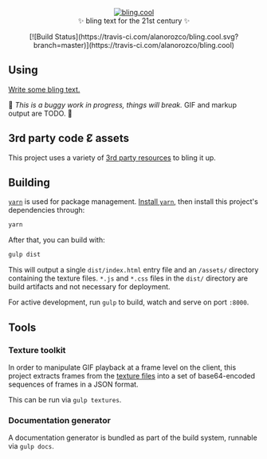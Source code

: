 <p align="center">
  <a href="https://bling.cool/" target="_blank">
    <img src="https://i.imgur.com/2upuTBM.gif" alt="bling.cool">
  </a><br>
  ✨ bling text for the 21st century ✨
</p>

<p align="center">
  [![Build Status](https://travis-ci.com/alanorozco/bling.cool.svg?branch=master)](https://travis-ci.com/alanorozco/bling.cool)
</p>

## Using

[Write some bling text.](https://bling.cool)

🐞 _This is a buggy work in progress, things will break._ GIF and markup output are
TODO. 🐞

## 3rd party code Ɛ̸ assets

This project uses a variety of [3rd party resources](./3p/README.md) to bling it up.

## Building

[`yarn`](https://yarnpkg.com) is used for package management.
[Install `yarn`,](https://yarnpkg.com/en/docs/install#mac-stable) then install
this project's dependencies through:

```sh
yarn
```

After that, you can build with:

```sh
gulp dist
```

This will output a single `dist/index.html` entry file and an `/assets/`
directory containing the texture files. `*.js` and `*.css` files in the `dist/`
directory are build artifacts and not necessary for deployment.

For active development, run `gulp` to build, watch and serve on port `:8000`.

## Tools

### Texture toolkit

In order to manipulate GIF playback at a frame level on the client, this project extracts frames from the [texture files](/assets) into a set of
base64-encoded sequences of frames in a JSON format.

This can be run via `gulp textures`.

### Documentation generator

A documentation generator is bundled as part of the build system, runnable via
`gulp docs`.
